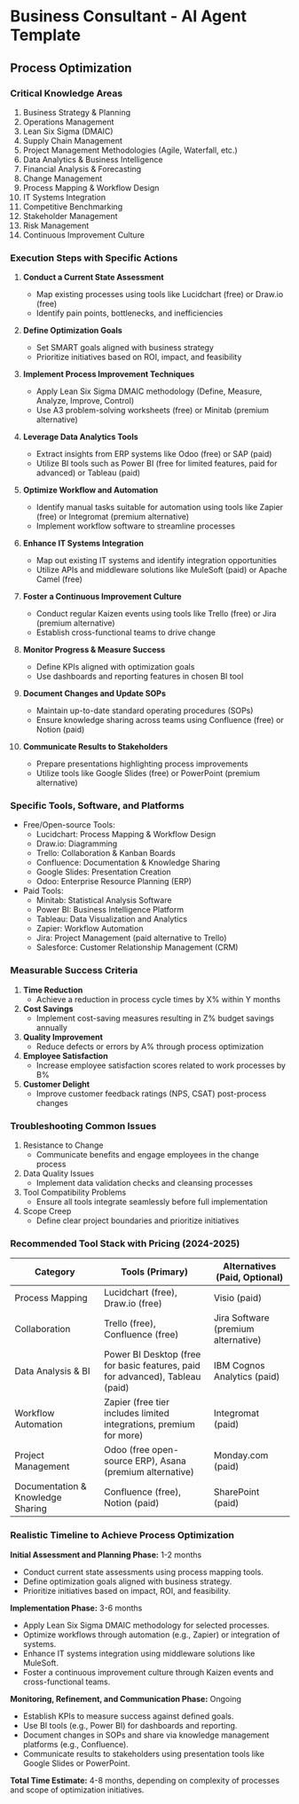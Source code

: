 # Business Consultant - AI Agent Template

## Process Optimization

### Critical Knowledge Areas

1. Business Strategy & Planning
2. Operations Management
3. Lean Six Sigma (DMAIC)
4. Supply Chain Management
5. Project Management Methodologies (Agile, Waterfall, etc.)
6. Data Analytics & Business Intelligence
7. Financial Analysis & Forecasting
8. Change Management
9. Process Mapping & Workflow Design
10. IT Systems Integration
11. Competitive Benchmarking
12. Stakeholder Management
13. Risk Management
14. Continuous Improvement Culture

### Execution Steps with Specific Actions

1. **Conduct a Current State Assessment**
   - Map existing processes using tools like Lucidchart (free) or Draw.io (free)
   - Identify pain points, bottlenecks, and inefficiencies

2. **Define Optimization Goals**
   - Set SMART goals aligned with business strategy
   - Prioritize initiatives based on ROI, impact, and feasibility

3. **Implement Process Improvement Techniques**
   - Apply Lean Six Sigma DMAIC methodology (Define, Measure, Analyze, Improve, Control)
   - Use A3 problem-solving worksheets (free) or Minitab (premium alternative)

4. **Leverage Data Analytics Tools**
   - Extract insights from ERP systems like Odoo (free) or SAP (paid)
   - Utilize BI tools such as Power BI (free for limited features, paid for advanced) or Tableau (paid)

5. **Optimize Workflow and Automation**
   - Identify manual tasks suitable for automation using tools like Zapier (free) or Integromat (premium alternative)
   - Implement workflow software to streamline processes

6. **Enhance IT Systems Integration**
   - Map out existing IT systems and identify integration opportunities
   - Utilize APIs and middleware solutions like MuleSoft (paid) or Apache Camel (free)

7. **Foster a Continuous Improvement Culture**
   - Conduct regular Kaizen events using tools like Trello (free) or Jira (premium alternative)
   - Establish cross-functional teams to drive change

8. **Monitor Progress & Measure Success**
   - Define KPIs aligned with optimization goals
   - Use dashboards and reporting features in chosen BI tool

9. **Document Changes and Update SOPs**
   - Maintain up-to-date standard operating procedures (SOPs)
   - Ensure knowledge sharing across teams using Confluence (free) or Notion (paid)

10. **Communicate Results to Stakeholders**
    - Prepare presentations highlighting process improvements
    - Utilize tools like Google Slides (free) or PowerPoint (premium alternative)

### Specific Tools, Software, and Platforms

- Free/Open-source Tools:
  - Lucidchart: Process Mapping & Workflow Design
  - Draw.io: Diagramming
  - Trello: Collaboration & Kanban Boards
  - Confluence: Documentation & Knowledge Sharing
  - Google Slides: Presentation Creation
  - Odoo: Enterprise Resource Planning (ERP)
- Paid Tools:
  - Minitab: Statistical Analysis Software
  - Power BI: Business Intelligence Platform
  - Tableau: Data Visualization and Analytics
  - Zapier: Workflow Automation
  - Jira: Project Management (paid alternative to Trello)
  - Salesforce: Customer Relationship Management (CRM)

### Measurable Success Criteria

1. **Time Reduction**
   - Achieve a reduction in process cycle times by X% within Y months
2. **Cost Savings**
   - Implement cost-saving measures resulting in Z% budget savings annually
3. **Quality Improvement**
   - Reduce defects or errors by A% through process optimization
4. **Employee Satisfaction**
   - Increase employee satisfaction scores related to work processes by B%
5. **Customer Delight**
   - Improve customer feedback ratings (NPS, CSAT) post-process changes

### Troubleshooting Common Issues

1. Resistance to Change
   - Communicate benefits and engage employees in the change process
2. Data Quality Issues
   - Implement data validation checks and cleansing processes
3. Tool Compatibility Problems
   - Ensure all tools integrate seamlessly before full implementation
4. Scope Creep
   - Define clear project boundaries and prioritize initiatives

### Recommended Tool Stack with Pricing (2024-2025)

| Category | Tools (Primary) | Alternatives (Paid, Optional) |
|----------|------------------|-------------------------------|
| Process Mapping | Lucidchart (free), Draw.io (free) | Visio (paid) |
| Collaboration | Trello (free), Confluence (free) | Jira Software (premium alternative) |
| Data Analysis & BI | Power BI Desktop (free for basic features, paid for advanced), Tableau (paid) | IBM Cognos Analytics (paid) |
| Workflow Automation | Zapier (free tier includes limited integrations, premium for more) | Integromat (paid) |
| Project Management | Odoo (free open-source ERP), Asana (premium alternative) | Monday.com (paid) |
| Documentation & Knowledge Sharing | Confluence (free), Notion (paid) | SharePoint (paid) |

### Realistic Timeline to Achieve Process Optimization

**Initial Assessment and Planning Phase:** 1-2 months
- Conduct current state assessments using process mapping tools.
- Define optimization goals aligned with business strategy.
- Prioritize initiatives based on impact, ROI, and feasibility.

**Implementation Phase:** 3-6 months
- Apply Lean Six Sigma DMAIC methodology for selected processes.
- Optimize workflows through automation (e.g., Zapier) or integration of systems.
- Enhance IT systems integration using middleware solutions like MuleSoft.
- Foster a continuous improvement culture through Kaizen events and cross-functional teams.

**Monitoring, Refinement, and Communication Phase:** Ongoing
- Establish KPIs to measure success against defined goals.
- Use BI tools (e.g., Power BI) for dashboards and reporting.
- Document changes in SOPs and share via knowledge management platforms (e.g., Confluence).
- Communicate results to stakeholders using presentation tools like Google Slides or PowerPoint.

**Total Time Estimate:** 4-8 months, depending on complexity of processes and scope of optimization initiatives.


